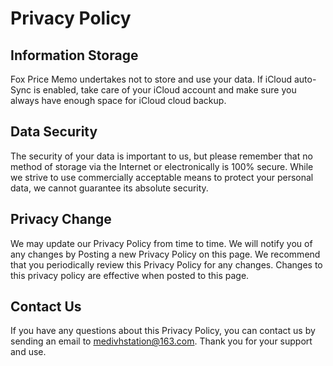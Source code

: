 # Privacy Policy

## Information Storage

Fox Price Memo undertakes not to store and use your data. If iCloud auto-Sync is enabled, take care of your iCloud account and make sure you always have enough space for iCloud cloud backup.

## Data Security

The security of your data is important to us, but please remember that no method of storage via the Internet or electronically is 100% secure. While we strive to use commercially acceptable means to protect your personal data, we cannot guarantee its absolute security.

## Privacy Change

We may update our Privacy Policy from time to time. We will notify you of any changes by Posting a new Privacy Policy on this page. We recommend that you periodically review this Privacy Policy for any changes. Changes to this privacy policy are effective when posted to this page.

## Contact Us

If you have any questions about this Privacy Policy, you can contact us by sending an email to medivhstation@163.com. Thank you for your support and use.